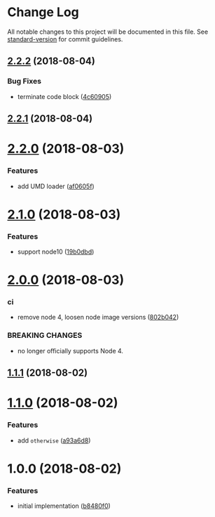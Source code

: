 # Change Log

All notable changes to this project will be documented in this file. See [standard-version](https://github.com/conventional-changelog/standard-version) for commit guidelines.

<a name="2.2.2"></a>
## [2.2.2](https://github.com/Gipphe/caseof/compare/v2.2.1...v2.2.2) (2018-08-04)


### Bug Fixes

* terminate code block ([4c60905](https://github.com/Gipphe/caseof/commit/4c60905))



<a name="2.2.1"></a>
## [2.2.1](https://github.com/Gipphe/caseof/compare/v2.2.0...v2.2.1) (2018-08-04)



<a name="2.2.0"></a>
# [2.2.0](https://github.com/Gipphe/caseof/compare/v2.1.0...v2.2.0) (2018-08-03)


### Features

* add UMD loader ([af0605f](https://github.com/Gipphe/caseof/commit/af0605f))



<a name="2.1.0"></a>
# [2.1.0](https://github.com/Gipphe/caseof/compare/v2.0.0...v2.1.0) (2018-08-03)


### Features

* support node10 ([19b0dbd](https://github.com/Gipphe/caseof/commit/19b0dbd))



<a name="2.0.0"></a>
# [2.0.0](https://github.com/Gipphe/caseof/compare/v1.1.1...v2.0.0) (2018-08-03)


### ci

* remove node 4, loosen node image versions ([802b042](https://github.com/Gipphe/caseof/commit/802b042))


### BREAKING CHANGES

* no longer officially supports Node 4.



<a name="1.1.1"></a>
## [1.1.1](https://github.com/Gipphe/caseof/compare/v1.1.0...v1.1.1) (2018-08-02)



<a name="1.1.0"></a>
# [1.1.0](https://github.com/Gipphe/caseof/compare/v1.0.0...v1.1.0) (2018-08-02)


### Features

* add `otherwise` ([a93a6d8](https://github.com/Gipphe/caseof/commit/a93a6d8))



<a name="1.0.0"></a>
# 1.0.0 (2018-08-02)


### Features

* initial implementation ([b8480f0](https://github.com/Gipphe/caseof/commit/b8480f0))
